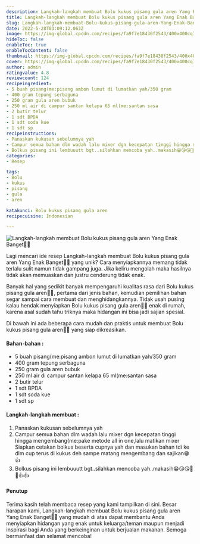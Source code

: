 ```yaml
---
description: Langkah-langkah membuat Bolu kukus pisang gula aren Yang Enak Banget"
title: Langkah-langkah membuat Bolu kukus pisang gula aren Yang Enak Banget
slug: Langkah-langkah-membuat-Bolu-kukus-pisang-gula-aren-Yang-Enak-Banget
date: 2022-5-28T03:09:12.063Z
image: https://img-global.cpcdn.com/recipes/fa9f7e18430f2543/400x400cq70/photo.jpg
hideToc: false
enableToc: true
enableTocContent: false
thumbnail: https://img-global.cpcdn.com/recipes/fa9f7e18430f2543/400x400cq70/photo.jpg
cover: https://img-global.cpcdn.com/recipes/fa9f7e18430f2543/400x400cq70/photo.jpg
author: admin
ratingvalue: 4.8
reviewcount: 124
recipeingredient:
- 5 buah pisang(me:pisang ambon lumut di lumatkan yah/350 gram
- 400 gram tepung serbaguna
- 250 gram gula aren bubuk
- 250 ml air di campur santan kelapa 65 ml(me:santan sasa
- 2 butir telur
- 1 sdt BPDA
- 1 sdt soda kue
- 1 sdt sp
recipeinstructions:
- Panaskan kukusan sebelumnya yah
- Campur semua bahan dlm wadah lalu mixer dgn kecepatan tinggi hingga mengembang(me:pake metode all in one,lalu matikan mixer Siapkan cetakan bolkus beserta cupnya yah dan masukan bahan tdi ke dlm cup terus di kukus deh sampe matang mengembang dan sajikan😁👍
- Bolkus pisang ini lembuuutt bgt..silahkan mencoba yah..makasih😁😘😘🙏🙏👍👍
categories:
- Resep

tags:
- Bolu
- kukus
- pisang
- gula
- aren

katakunci: Bolu kukus pisang gula aren
recipecuisine: Indonesian

---
```


![Langkah-langkah membuat Bolu kukus pisang gula aren Yang Enak Banget👩‍🍳](https://img-global.cpcdn.com/recipes/fa9f7e18430f2543/400x400cq70/photo.jpg)

Lagi mencari ide resep Langkah-langkah membuat Bolu kukus pisang gula aren Yang Enak Banget👩‍🍳 yang unik? Cara menyiapkannya memang tidak terlalu sulit namun tidak gampang juga. Jika keliru mengolah maka hasilnya tidak akan memuaskan dan justru cenderung tidak enak.

Banyak hal yang sedikit banyak mempengaruhi kualitas rasa dari Bolu kukus pisang gula aren👩‍🍳, pertama dari jenis bahan, kemudian pemilihan bahan segar sampai cara membuat dan menghidangkannya. Tidak usah pusing kalau hendak menyiapkan Bolu kukus pisang gula aren👩‍🍳 enak di rumah, karena asal sudah tahu triknya maka hidangan ini bisa jadi sajian spesial.

Di bawah ini ada beberapa cara mudah dan praktis untuk membuat Bolu kukus pisang gula aren👩‍🍳 yang siap dikreasikan.

<!--inarticleads1-->

#### Bahan-bahan :

- 5 buah pisang(me:pisang ambon lumut di lumatkan yah/350 gram
- 400 gram tepung serbaguna
- 250 gram gula aren bubuk
- 250 ml air di campur santan kelapa 65 ml(me:santan sasa
- 2 butir telur
- 1 sdt BPDA
- 1 sdt soda kue
- 1 sdt sp

<!--inarticleads2-->

#### Langkah-langkah membuat :

1. Panaskan kukusan sebelumnya yah
1. Campur semua bahan dlm wadah lalu mixer dgn kecepatan tinggi hingga mengembang(me:pake metode all in one,lalu matikan mixer Siapkan cetakan bolkus beserta cupnya yah dan masukan bahan tdi ke dlm cup terus di kukus deh sampe matang mengembang dan sajikan😁👍
1. Bolkus pisang ini lembuuutt bgt..silahkan mencoba yah..makasih😁😘😘🙏🙏👍👍

#### Penutup

Terima kasih telah membaca resep yang kami tampilkan di sini. Besar harapan kami, Langkah-langkah membuat Bolu kukus pisang gula aren Yang Enak Banget👩‍🍳 yang mudah di atas dapat membantu Anda menyiapkan hidangan yang enak untuk keluarga/teman maupun menjadi inspirasi bagi Anda yang berkeinginan untuk berjualan makanan. Semoga bermanfaat dan selamat mencoba!